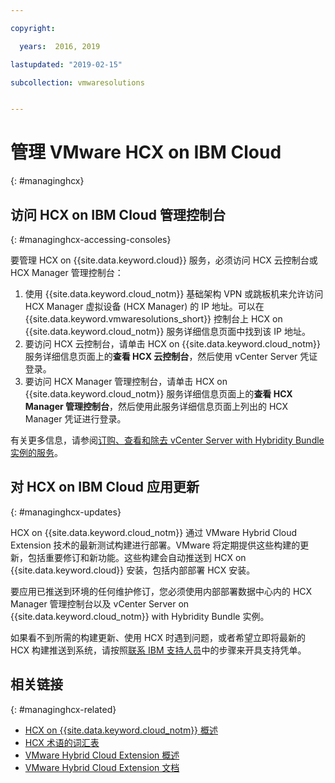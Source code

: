 ```yaml
---

copyright:

  years:  2016, 2019

lastupdated: "2019-02-15"

subcollection: vmwaresolutions


---
```


# 管理 VMware HCX on IBM Cloud
{: #managinghcx}

## 访问 HCX on IBM Cloud 管理控制台
{: #managinghcx-accessing-consoles}

要管理 HCX on {{site.data.keyword.cloud}} 服务，必须访问 HCX 云控制台或 HCX Manager 管理控制台：
1. 使用 {{site.data.keyword.cloud_notm}} 基础架构 VPN 或跳板机来允许访问 HCX Manager 虚拟设备 (HCX Manager) 的 IP 地址。可以在 {{site.data.keyword.vmwaresolutions_short}} 控制台上 HCX on {{site.data.keyword.cloud_notm}} 服务详细信息页面中找到该 IP 地址。
2. 要访问 HCX 云控制台，请单击 HCX on {{site.data.keyword.cloud_notm}} 服务详细信息页面上的**查看 HCX 云控制台**，然后使用 vCenter Server 凭证登录。
3. 要访问 HCX Manager 管理控制台，请单击 HCX on {{site.data.keyword.cloud_notm}} 服务详细信息页面上的**查看 HCX Manager 管理控制台**，然后使用此服务详细信息页面上列出的 HCX Manager 凭证进行登录。

有关更多信息，请参阅[订购、查看和除去 vCenter Server with Hybridity Bundle 实例的服务](/docs/services/vmwaresolutions/vcenter?topic=vmware-solutions-vc_hybrid_addingremovingservices)。

## 对 HCX on IBM Cloud 应用更新
{: #managinghcx-updates}

HCX on {{site.data.keyword.cloud_notm}} 通过 VMware Hybrid Cloud Extension 技术的最新测试构建进行部署。VMware 将定期提供这些构建的更新，包括重要修订和新功能。这些构建会自动推送到 HCX on {{site.data.keyword.cloud}} 安装，包括内部部署 HCX 安装。

要应用已推送到环境的任何维护修订，您必须使用内部部署数据中心内的 HCX Manager 管理控制台以及 vCenter Server on {{site.data.keyword.cloud_notm}} with Hybridity Bundle 实例。

如果看不到所需的构建更新、使用 HCX 时遇到问题，或者希望立即将最新的 HCX 构建推送到系统，请按照[联系 IBM 支持人员](/docs/services/vmwaresolutions/vmonic?topic=vmware-solutions-trbl_support)中的步骤来开具支持凭单。

## 相关链接
{: #managinghcx-related}

* [HCX on {{site.data.keyword.cloud_notm}} 概述](/docs/services/vmwaresolutions/services?topic=vmware-solutions-vmware-hcx-on-ibm-cloud-overview)
* [HCX 术语的词汇表](/docs/services/vmwaresolutions/services?topic=vmware-solutions-hcx_glossary)
* [VMware Hybrid Cloud Extension 概述](https://cloud.vmware.com/vmware-hcx)
* [VMware Hybrid Cloud Extension 文档](https://cloud.vmware.com/vmware-hcx/resources)
